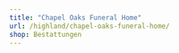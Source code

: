 ```yaml
---
title: "Chapel Oaks Funeral Home"
url: /highland/chapel-oaks-funeral-home/
shop: Bestattungen
---
```


